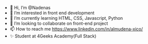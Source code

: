 - 👋 Hi, I’m @Nadenas
- 👀 I’m interested in front end development
- 🌱 I’m currently learning HTML, CSS, Javascript, Python
- 💞️ I’m looking to collaborate on front-end project
- 📫 How to reach me https://www.linkedin.com/in/almudena-xico/
- ✨ Student at 4Geeks Academy(Full Stack)
<!---
Nadenas/Nadenas is a ✨ special ✨ repository because its `README.md` (this file) appears on your GitHub profile.
You can click the Preview link to take a look at your changes.
--->
